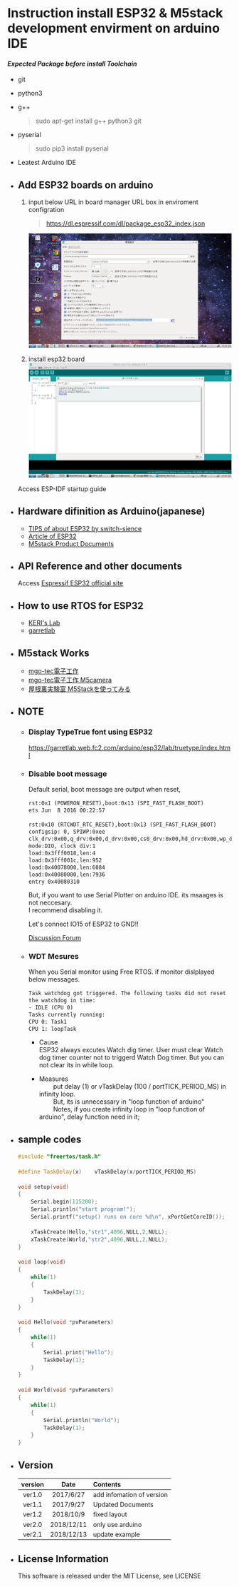 # Instruction install ESP32 & M5stack development envirment on arduino IDE


#### ***Expected Package before install Toolchain***
- git
- python3
- g++
    > sudo apt-get install g++ python3 git
- pyserial
    > sudo pip3 install pyserial
- Leatest Arduino IDE

- ## Add ESP32 boards on arduino

    1. input below URL in board manager URL box in enviroment configration
        > https://dl.espressif.com/dl/package_esp32_index.json   

        ![](./pictures/BoardManager.png)
    2. install esp32 board 
        ![](./pictures/install.png)

    Access ESP-IDF startup guide 
- ## Hardware difinition as Arduino(japanese)
    - [TIPS of about ESP32 by switch-sience](https://trac.switch-science.com/wiki/esp32_tips)   
    - [Article of ESP32](https://ht-deko.com/arduino/esp-wroom-32.html#17)
    - [M5stack Product Documents](https://docs.m5stack.com/#/en/)

- ## API Reference and other documents
    Access [Espressif ESP32 official site](https://docs.espressif.com/projects/esp-idf/en/latest/get-started/linux-setup.html)

- ## How to use RTOS for ESP32
    - [KERI's Lab](https://kerikeri.top/posts/2017-06-24-esp32-dual-core/)   
    - [garretlab](https://garretlab.web.fc2.com/arduino/esp32/lab/task/index.html)

- ## M5stack Works
    - [mgo-tec電子工作](https://www.mgo-tec.com/)    
    - [mgo-tec電子工作 M5camera](https://www.mgo-tec.com/blog-entry-m5camera-arduino.html)    
    - [ 屋根裏実験室 M5Stackを使ってみる](http://itoi.jp/M5Stack.html)

- ## NOTE
    
    - ### Display TypeTrue font using ESP32
        https://garretlab.web.fc2.com/arduino/esp32/lab/truetype/index.html
    - ### Disable boot message
        Default serial, boot message are output when reset,
        ~~~
        rst:0x1 (POWERON_RESET),boot:0x13 (SPI_FAST_FLASH_BOOT)
        ets Jun  8 2016 00:22:57

        rst:0x10 (RTCWDT_RTC_RESET),boot:0x13 (SPI_FAST_FLASH_BOOT)
        configsip: 0, SPIWP:0xee
        clk_drv:0x00,q_drv:0x00,d_drv:0x00,cs0_drv:0x00,hd_drv:0x00,wp_drv:0x00
        mode:DIO, clock div:1
        load:0x3fff0018,len:4
        load:0x3fff001c,len:952
        load:0x40078000,len:6084
        load:0x40080000,len:7936
        entry 0x40080310
        ~~~

        But, if you want to use Serial Plotter on arduino IDE. its msaages is not neccesary.   
        I recommend disabling it.   

        Let's connect IO15 of ESP32 to GND!!
    
        [Discussion Forum](https://www.esp32.com/viewtopic.php?t=1658)

    - ### WDT Mesures
        When you Serial monitor using Free RTOS.
        if monitor dislplayed below messages.
        ~~~
        Task watchdog got triggered. The following tasks did not reset the watchdog in time:
        - IDLE (CPU 0)
        Tasks currently running:
        CPU 0: Task1
        CPU 1: loopTask
        ~~~

        - Cause   
        ESP32 always excutes Watch dig timer.
        User must clear Watch dog timer counter not to triggerd Watch Dog timer.
        But you can not clear its in while loop.

        - Measures   
        put delay (1) or vTaskDelay (100 / portTICK_PERIOD_MS) in infinity loop.   
        But, its is unnecessary in "loop function of arduino"   
        Notes, if you create infinity loop in "loop function of arduino", delay function need in it;   

- ## sample codes
    ~~~c++
    #include "freertos/task.h"

    #define TaskDelay(x)	vTaskDelay(x/portTICK_PERIOD_MS)

    void setup(void)
    {
        Serial.begin(115200);
        Serial.println("start program!");
        Serial.printf("setup() runs on core %d\n", xPortGetCoreID());
    
        xTaskCreate(Hello,"str1",4096,NULL,2,NULL);
        xTaskCreate(World,"str2",4096,NULL,2,NULL);
    }

    void loop(void)
    {
        while(1)
        {
            TaskDelay(1);
        }
    }

    void Hello(void *pvParameters)
    {
        while(1)
        {
            Serial.print("Hello");
            TaskDelay(1);
        }
    }

    void World(void *pvParameters)
    {
        while(1)
        {
            Serial.println("World");
            TaskDelay(1);
        }   
    }
    ~~~

- ## Version

    |version  |Date|Contents|
    |:-----:|:-------:|:----------------|
    |ver1.0 |2017/6/27|add infomation of version|   
    |ver1.1 |2017/9/27|Updated Documents|
    |ver1.2 |2018/10/9|fixed layout|
    |ver2.0 |2018/12/11|only use arduino|
    |ver2.1 |2018/12/13|update example|


- ## License Information
   This software is released under the MIT License, see LICENSE